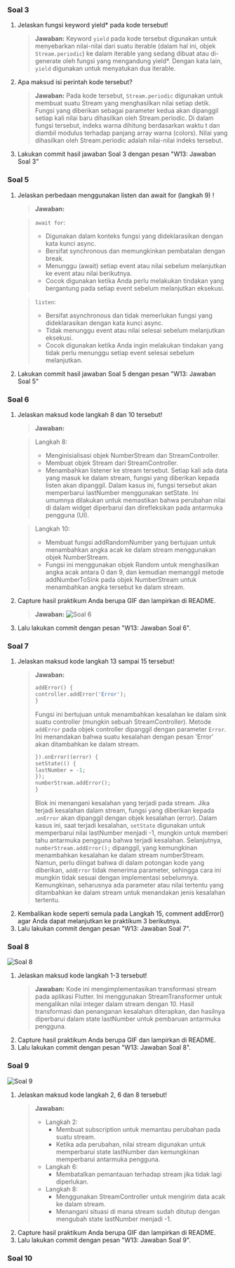 ### **Soal 3**
1. Jelaskan fungsi keyword yield* pada kode tersebut!
    > **Jawaban:**
Keyword `yield` pada kode tersebut digunakan untuk menyebarkan nilai-nilai dari suatu iterable (dalam hal ini, objek `Stream.periodic`) ke dalam iterable yang sedang dibuat atau di-generate oleh fungsi yang mengandung yield*. Dengan kata lain, `yield` digunakan untuk menyatukan dua iterable.
2. Apa maksud isi perintah kode tersebut?
    > **Jawaban:**
Pada kode tersebut, `Stream.periodic` digunakan untuk membuat suatu Stream yang menghasilkan nilai setiap detik. Fungsi yang diberikan sebagai parameter kedua akan dipanggil setiap kali nilai baru dihasilkan oleh Stream.periodic. Di dalam fungsi tersebut, indeks warna dihitung berdasarkan waktu t dan diambil modulus terhadap panjang array warna (colors). Nilai yang dihasilkan oleh Stream.periodic adalah nilai-nilai indeks tersebut.
3. Lakukan commit hasil jawaban Soal 3 dengan pesan "W13: Jawaban Soal 3"

### **Soal 5**
1. Jelaskan perbedaan menggunakan listen dan await for (langkah 9) !
   > **Jawaban:**
   
   > `await for`:
   > * Digunakan dalam konteks fungsi yang dideklarasikan dengan kata kunci async.
   > * Bersifat synchronous dan memungkinkan pembatalan dengan break.
   > * Menunggu (await) setiap event atau nilai sebelum melanjutkan ke event atau nilai berikutnya.
   > * Cocok digunakan ketika Anda perlu melakukan tindakan yang bergantung pada setiap event sebelum melanjutkan eksekusi.
    
   > `listen`:
   > * Bersifat asynchronous dan tidak memerlukan fungsi yang dideklarasikan dengan kata kunci async.
   > * Tidak menunggu event atau nilai selesai sebelum melanjutkan eksekusi.
   > * Cocok digunakan ketika Anda ingin melakukan tindakan yang tidak perlu menunggu setiap event selesai sebelum melanjutkan.
3. Lakukan commit hasil jawaban Soal 5 dengan pesan "W13: Jawaban Soal 5"

### **Soal 6**

1. Jelaskan maksud kode langkah 8 dan 10 tersebut!
   > **Jawaban:**

   > Langkah 8:
   > * Menginisialisasi objek NumberStream dan StreamController.
   > * Membuat objek Stream dari StreamController.
   > * Menambahkan listener ke stream tersebut. Setiap kali ada data yang masuk ke dalam stream, fungsi yang diberikan kepada listen akan dipanggil. Dalam kasus ini, fungsi tersebut akan memperbarui lastNumber menggunakan setState. Ini umumnya dilakukan untuk memastikan bahwa perubahan nilai di dalam widget diperbarui dan direfleksikan pada antarmuka pengguna (UI).
   
   > Langkah 10:
   > * Membuat fungsi addRandomNumber yang bertujuan untuk menambahkan angka acak ke dalam stream menggunakan objek NumberStream.
   > * Fungsi ini menggunakan objek Random untuk menghasilkan angka acak antara 0 dan 9, dan kemudian memanggil metode addNumberToSink pada objek NumberStream untuk menambahkan angka tersebut ke dalam stream.

2. Capture hasil praktikum Anda berupa GIF dan lampirkan di README.
    > **Jawaban:**
    ![Soal 6](docs/img/P2S6.gif)
3. Lalu lakukan commit dengan pesan "W13: Jawaban Soal 6".

### **Soal 7**

1. Jelaskan maksud kode langkah 13 sampai 15 tersebut!
   > **Jawaban:**
   > ```dart 
   > addError() {
   > controller.addError('Error');
   > }
   > ```
   > Fungsi ini bertujuan untuk menambahkan kesalahan ke dalam sink suatu controller (mungkin sebuah StreamController). Metode `addError` pada objek controller dipanggil dengan parameter `Error`. Ini menandakan bahwa suatu kesalahan dengan pesan 'Error' akan ditambahkan ke dalam stream.
   > ```dart
   > }).onError((error) {
   > setState(() {
   > lastNumber = -1;
   > });
   > numberStream.addError();
   > }
   > ```
   > Blok ini menangani kesalahan yang terjadi pada stream. Jika terjadi kesalahan dalam stream, fungsi yang diberikan kepada .`onError` akan dipanggil dengan objek kesalahan (error). Dalam kasus ini, saat terjadi kesalahan, `setState` digunakan untuk memperbarui nilai lastNumber menjadi -1, mungkin untuk memberi tahu antarmuka pengguna bahwa terjadi kesalahan. Selanjutnya, `numberStream.addError();` dipanggil, yang kemungkinan menambahkan kesalahan ke dalam stream numberStream. Namun, perlu diingat bahwa di dalam potongan kode yang diberikan, `addError` tidak menerima parameter, sehingga cara ini mungkin tidak sesuai dengan implementasi sebelumnya. Kemungkinan, seharusnya ada parameter atau nilai tertentu yang ditambahkan ke dalam stream untuk menandakan jenis kesalahan tertentu.
2. Kembalikan kode seperti semula pada Langkah 15, comment addError() agar Anda dapat melanjutkan ke praktikum 3 berikutnya.
3. Lalu lakukan commit dengan pesan "W13: Jawaban Soal 7".

### **Soal 8**

![Soal 8](docs/img/P3S8.gif)

1. Jelaskan maksud kode langkah 1-3 tersebut!
   > **Jawaban:**
   > Kode ini mengimplementasikan transformasi stream pada aplikasi Flutter. Ini menggunakan StreamTransformer untuk mengalikan nilai integer dalam stream dengan 10. Hasil transformasi dan penanganan kesalahan diterapkan, dan hasilnya diperbarui dalam state lastNumber untuk pembaruan antarmuka pengguna.
2. Capture hasil praktikum Anda berupa GIF dan lampirkan di README.
3. Lalu lakukan commit dengan pesan "W13: Jawaban Soal 8".

### **Soal 9**

![Soal 9](docs/img/P4S9.gif)

1. Jelaskan maksud kode langkah 2, 6 dan 8 tersebut!
   > **Jawaban:**
   > * Langkah 2: 
     >   * Membuat subscription untuk memantau perubahan pada suatu stream. 
     >   * Ketika ada perubahan, nilai stream digunakan untuk memperbarui state lastNumber dan kemungkinan memperbarui antarmuka pengguna.
   > * Langkah 6:
     >   * Membatalkan pemantauan terhadap stream jika tidak lagi diperlukan.
   > * Langkah 8:
     >   * Menggunakan StreamController untuk mengirim data acak ke dalam stream.
     >   * Menangani situasi di mana stream sudah ditutup dengan mengubah state lastNumber menjadi -1.
2. Capture hasil praktikum Anda berupa GIF dan lampirkan di README.
3. Lalu lakukan commit dengan pesan "W13: Jawaban Soal 9".

### **Soal 10**